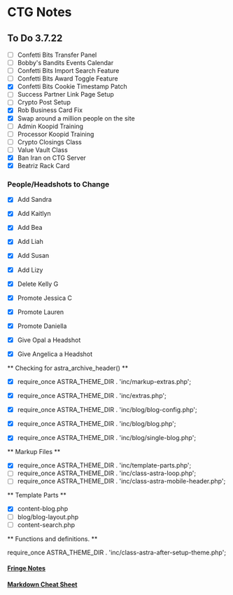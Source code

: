 # CTG Notes

## To Do 3.7.22
- [ ] Confetti Bits Transfer Panel
- [ ] Bobby's Bandits Events Calendar
- [ ] Confetti Bits Import Search Feature
- [ ] Confetti Bits Award Toggle Feature
- [x] Confetti Bits Cookie Timestamp Patch
- [ ] Success Partner Link Page Setup
- [ ] Crypto Post Setup
- [x] Rob Business Card Fix
- [x] Swap around a million people on the site
- [ ] Admin Koopid Training
- [ ] Processor Koopid Training
- [ ] Crypto Closings Class
- [ ] Value Vault Class
- [x] Ban Iran on CTG Server
- [x] Beatriz Rack Card

### People/Headshots to Change
- [x] Add Sandra
- [x] Add Kaitlyn
- [x] Add Bea
- [x] Add Liah
- [x] Add Susan
- [x] Add Lizy
- [x] Delete Kelly G
- [x] Promote Jessica C
- [x] Promote Lauren
- [x] Promote Daniella
- [x] Give Opal a Headshot
- [x] Give Angelica a Headshot



** Checking for astra_archive_header() **
- [x] require_once ASTRA_THEME_DIR . 'inc/markup-extras.php';
- [x] require_once ASTRA_THEME_DIR . 'inc/extras.php';
- [x] require_once ASTRA_THEME_DIR . 'inc/blog/blog-config.php';
- [x] require_once ASTRA_THEME_DIR . 'inc/blog/blog.php';
- [x] require_once ASTRA_THEME_DIR . 'inc/blog/single-blog.php';


** Markup Files **
- [x] require_once ASTRA_THEME_DIR . 'inc/template-parts.php';
- [ ] require_once ASTRA_THEME_DIR . 'inc/class-astra-loop.php';
- [ ] require_once ASTRA_THEME_DIR . 'inc/class-astra-mobile-header.php';

** Template Parts **
- [x] content-blog.php
- [ ] blog/blog-layout.php
- [ ] content-search.php

** Functions and definitions. **

require_once ASTRA_THEME_DIR . 'inc/class-astra-after-setup-theme.php';



#### [Fringe Notes](/fringe-notes.md)
#### [Markdown Cheat Sheet](/markdown-cheat-sheet.md)
